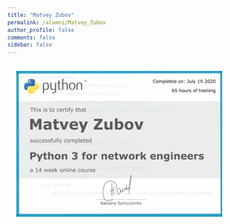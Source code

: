```yaml
---
title: "Matvey Zubov"
permalink: /alumni/Matvey_Zubov
author_profile: false
comments: false
sidebar: false
---
```


<div style="padding: 20px;">
  <img src="https://raw.githubusercontent.com/pyneng/pyneng.github.io/master/alumni/Matvey_Zubov.png" alt="Python for network engineers">
</div>

